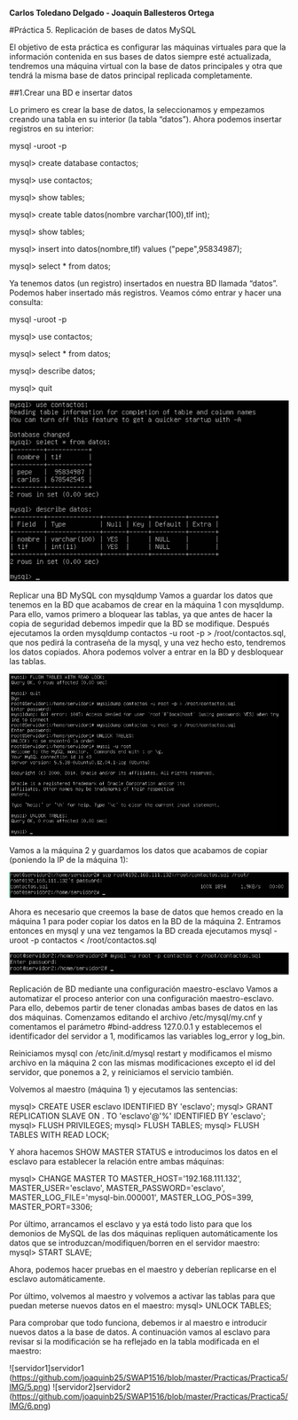 **Carlos Toledano Delgado - Joaquín Ballesteros Ortega**

#Práctica 5. Replicación de bases de datos MySQL

El objetivo de esta práctica es configurar las máquinas virtuales para que la información contenida en sus bases de datos siempre esté actualizada, tendremos una máquina virtual con la base de datos principales y 
otra que tendrá la misma base de datos principal replicada completamente.


##1.Crear una BD e insertar datos

Lo primero es crear la base de datos, la seleccionamos y empezamos creando una tabla en su interior (la tabla “datos”).
 Ahora podemos insertar registros en su interior:

mysql -uroot -p

mysql> create database contactos;

mysql> use contactos;

mysql> show tables;

mysql> create table datos(nombre varchar(100),tlf int);

mysql> show tables;

mysql> insert into datos(nombre,tlf) values ("pepe",95834987);

mysql> select * from datos;

Ya tenemos datos (un registro) insertados en nuestra BD llamada “datos”. Podemos haber insertado más registros. Veamos cómo entrar y hacer una consulta:

mysql -uroot -p

mysql> use contactos;

mysql> select * from datos;

mysql> describe datos;

mysql> quit


![M1](https://github.com/joaquinb25/SWAP1516/blob/master/Practicas/Practica5/IMG/1.png)





Replicar una BD MySQL con mysqldump
Vamos a guardar los datos que tenemos en la BD que acabamos de crear en la máquina 1 con mysqldump. Para ello, vamos primero a bloquear las tablas, ya que antes de hacer la copia de seguridad debemos impedir que la BD se modifique. Después ejecutamos la orden mysqldump contactos -u root -p > /root/contactos.sql, que nos pedirá la contraseña de la mysql, y una vez hecho esto, tendremos los datos copiados.
 Ahora podemos volver a entrar en la BD y desbloquear las tablas.

![](https://github.com/joaquinb25/SWAP1516/blob/master/Practicas/Practica5/IMG/2.png)


Vamos a la máquina 2 y guardamos los datos que acabamos de copiar 
(poniendo la IP de la máquina 1):

![](https://github.com/joaquinb25/SWAP1516/blob/master/Practicas/Practica5/IMG/3.png)




Ahora es necesario que creemos la base de datos que hemos creado en la máquina 1
 para poder copiar los datos en la BD de la máquina 2. Entramos entonces en mysql y
 una vez tengamos la BD creada ejecutamos mysql -uroot -p contactos < /root/contactos.sql

![](https://github.com/joaquinb25/SWAP1516/blob/master/Practicas/Practica5/IMG/4.png)


Replicación de BD mediante una configuración maestro-esclavo
Vamos a automatizar el proceso anterior con una configuración maestro-esclavo. Para ello, debemos partir de tener clonadas ambas bases de datos en las dos máquinas. Comenzamos editando el archivo /etc/mysql/my.cnf y comentamos el parámetro #bind-address 127.0.0.1 y establecemos el identificador del servidor a 1, modificamos las variables log_error y log_bin.

Reiniciamos mysql con /etc/init.d/mysql restart y modificamos el mismo archivo en la máquina 2 con las mismas modificaciones excepto el id del servidor, que ponemos a 2, y reiniciamos el servicio también.

Volvemos al maestro (máquina 1) y ejecutamos las sentencias:

mysql> CREATE USER esclavo IDENTIFIED BY 'esclavo'; mysql> GRANT REPLICATION SLAVE ON . TO 'esclavo'@'%' IDENTIFIED BY 'esclavo'; mysql> FLUSH PRIVILEGES; mysql> FLUSH TABLES; mysql> FLUSH TABLES WITH READ LOCK;

Y ahora hacemos SHOW MASTER STATUS e introducimos los datos en el esclavo para establecer la relación entre ambas máquinas:

mysql> CHANGE MASTER TO MASTER_HOST='192.168.111.132', MASTER_USER='esclavo', MASTER_PASSWORD='esclavo', MASTER_LOG_FILE='mysql-bin.000001', MASTER_LOG_POS=399, MASTER_PORT=3306;

Por último, arrancamos el esclavo y ya está todo listo para que los demonios de MySQL de las dos máquinas repliquen automáticamente los datos que se introduzcan/modifiquen/borren en el servidor maestro: mysql> START SLAVE;

Ahora, podemos hacer pruebas en el maestro y deberían replicarse en el esclavo automáticamente.

Por último, volvemos al maestro y volvemos a activar las tablas para que puedan meterse nuevos datos en el maestro: mysql> UNLOCK TABLES;

Para comprobar que todo funciona, debemos ir al maestro e introducir nuevos datos a la base de datos. A continuación vamos al esclavo para revisar si la modificación se ha reflejado en la tabla modificada en el maestro:


![servidor1]servidor1   (https://github.com/joaquinb25/SWAP1516/blob/master/Practicas/Practica5/IMG/5.png)
![servidor2]servidor2   (https://github.com/joaquinb25/SWAP1516/blob/master/Practicas/Practica5/IMG/6.png)
